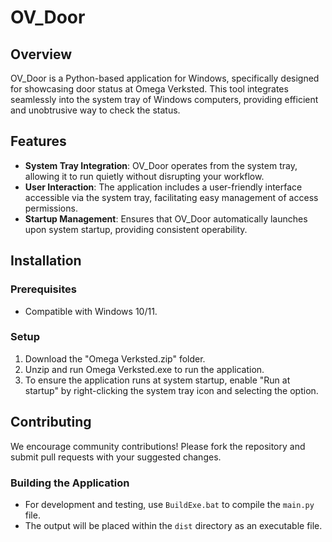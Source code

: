 # OV_Door

## Overview

OV_Door is a Python-based application for Windows, specifically designed for showcasing door status at Omega Verksted. This tool integrates seamlessly into the system tray of Windows computers, providing efficient and unobtrusive way to check the status.

## Features

- **System Tray Integration**: OV_Door operates from the system tray, allowing it to run quietly without disrupting your workflow.
- **User Interaction**: The application includes a user-friendly interface accessible via the system tray, facilitating easy management of access permissions.
- **Startup Management**: Ensures that OV_Door automatically launches upon system startup, providing consistent operability.

## Installation

### Prerequisites

- Compatible with Windows 10/11.

### Setup

1. Download the "Omega Verksted.zip" folder.
2. Unzip and run Omega Verksted.exe to run the application.
3. To ensure the application runs at system startup, enable "Run at startup" by right-clicking the system tray icon and selecting the option.

## Contributing

We encourage community contributions! Please fork the repository and submit pull requests with your suggested changes.

### Building the Application

- For development and testing, use `BuildExe.bat` to compile the `main.py` file.
- The output will be placed within the `dist` directory as an executable file.
